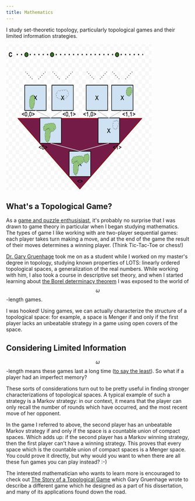 ```yaml
---
title: Mathematics
---
```


I study set-theoretic topology, particularly topological games and their
limited information strategies.

![Cantor Tree Space](/assets/images/math.png)

## What's a Topological Game?

As a [game and puzzle enthusisiast](/puzzles/), it's probably no surprise
that I was drawn to game theory in particular when I began studying
mathematics. The types of game I like working with are two-player sequential
games: each player takes turn making a move, and at the end of the game the
result of their moves determines a winning player. (Think Tic-Tac-Toe or
chess!)

[Dr. Gary Gruenhage](http://www.auburn.edu/~gruengf/) took me on as a student
while I worked on my master's degree in topology, studying known properties
of LOTS: linearly ordered topological spaces, a generalization of the real
numbers. While working with him, I also took a course in descriptive set 
theory, and when I started learning about 
[the Borel determinacy theorem](http://en.wikipedia.org/wiki/Borel_determinacy_theorem)
I was exposed to the world of $$\omega$$-length games.

I was hooked! Using games, we can actually characterize the structure of
a topological space: for example, a space is Menger if and only if the first
player lacks an unbeatable strategy in a game using open covers of the space.

## Considering Limited Information

$$\omega$$-length means these games last a long time 
([to say the least](http://en.wikipedia.org/wiki/Ordinal_number#Ordinals_extend_the_natural_numbers)). 
So what if a player had an imperfect memory?

These sorts of considerations turn out to be pretty useful in finding stronger
characterizations of topological spaces. A typical example of such a strategy
is a Markov strategy: in our context, it means that the player can only
recall the number of rounds which have occurred, and the most recent move of
her opponent.

In the game I referred to above, the second player has an unbeatable Markov
strategy if and only if the space is a countable union of compact spaces.
Which adds up: if the second player has a Markov winning strategy, then
the first player can't have a winning strategy. This proves that every space
which is the countable union of compact spaces is a Menger space. You could 
prove it directly, but why would you want to when there are all these fun 
games you can play instead? :-)

The interested mathematician who wants to learn more is encouraged to check
out 
[The Story of a Topological Game](http://www.auburn.edu/~gruengf/preprints/gamesurv9.pdf)
which Gary Gruenhage wrote to describe a different game which
he designed as a part of his dissertation, and many of its applications found 
down the road.